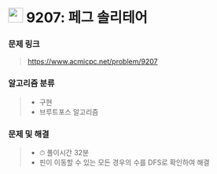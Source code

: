 # <img src="https://d2gd6pc034wcta.cloudfront.net/tier/11.svg" width="30">  9207: 페그 솔리테어

### 문제 링크

> https://www.acmicpc.net/problem/9207



### 알고리즘 분류

>- 구현
>- 브루트포스 알고리즘



### 문제 및 해결

>- ⏱ 풀이시간 32분
>- 핀이 이동할 수 있는 모든 경우의 수를 DFS로 확인하여 해결
